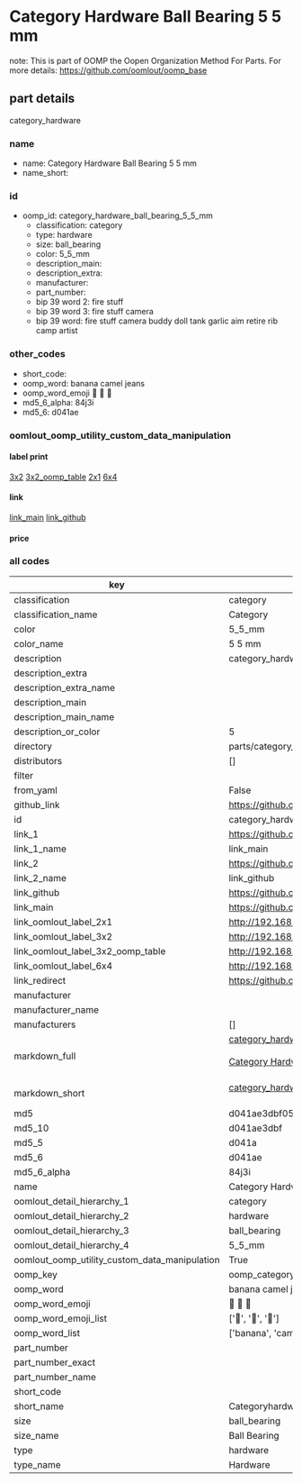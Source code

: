 # Category Hardware Ball Bearing 5 5 mm  

note: This is part of OOMP the Oopen Organization Method For Parts. For more details: https://github.com/oomlout/oomp_base

##  part details
  



category_hardware



### name
* name: Category Hardware Ball Bearing 5 5 mm
* name_short: 
### id
* oomp_id: category_hardware_ball_bearing_5_5_mm
  * classification: category
  * type: hardware
  * size: ball_bearing
  * color: 5_5_mm
  * description_main: 
  * description_extra: 
  * manufacturer: 
  * part_number: 
  * bip 39 word 2: fire stuff
  * bip 39 word 3: fire stuff camera
  * bip 39 word: fire stuff camera buddy doll tank garlic aim retire rib camp artist

### other_codes
* short_code: 
* oomp_word: banana camel jeans
* oomp_word_emoji :banana: :camel: :jeans:
* md5_6_alpha: 84j3i
* md5_6: d041ae






### oomlout_oomp_utility_custom_data_manipulation
#### label print
[3x2](http://192.168.1.245:1112/?label=oomp%2084j3i)
[3x2_oomp_table](http://192.168.1.108:1112/?label=oomp%2084j3i)
[2x1](http://192.168.1.242:1112/?label=oomp%2084j3i)
[6x4](http://192.168.1.55:1112/?label=oomp%2084j3i)    

#### link

[link_main](https://github.com/oomlout/oomlout_oomp_version_1_messy/tree/main/parts/category_hardware_ball_bearing_5_5_mm) [link_github](https://github.com/oomlout/oomlout_oomp_version_1_messy/tree/main/parts/category_hardware_ball_bearing_5_5_mm)                             

#### price







### all codes 
| key | value |  
| --- | --- |  
| classification | category |  
| classification_name | Category |  
| color | 5_5_mm |  
| color_name | 5 5 mm |  
| description | category_hardware |  
| description_extra |  |  
| description_extra_name |  |  
| description_main |  |  
| description_main_name |  |  
| description_or_color | 5  |  
| directory | parts/category_hardware_ball_bearing_5_5_mm |  
| distributors | [] |  
| filter |  |  
| from_yaml | False |  
| github_link | https://github.com/oomlout/oomlout_oomp_part_src/tree/main/parts/category_hardware_ball_bearing_5_5_mm |  
| id | category_hardware_ball_bearing_5_5_mm |  
| link_1 | https://github.com/oomlout/oomlout_oomp_version_1_messy/tree/main/parts/category_hardware_ball_bearing_5_5_mm |  
| link_1_name | link_main |  
| link_2 | https://github.com/oomlout/oomlout_oomp_version_1_messy/tree/main/parts/category_hardware_ball_bearing_5_5_mm |  
| link_2_name | link_github |  
| link_github | https://github.com/oomlout/oomlout_oomp_version_1_messy/tree/main/parts/category_hardware_ball_bearing_5_5_mm |  
| link_main | https://github.com/oomlout/oomlout_oomp_version_1_messy/tree/main/parts/category_hardware_ball_bearing_5_5_mm |  
| link_oomlout_label_2x1 | http://192.168.1.242:1112/?label=oomp%2084j3i |  
| link_oomlout_label_3x2 | http://192.168.1.245:1112/?label=oomp%2084j3i |  
| link_oomlout_label_3x2_oomp_table | http://192.168.1.108:1112/?label=oomp%2084j3i |  
| link_oomlout_label_6x4 | http://192.168.1.55:1112/?label=oomp%2084j3i |  
| link_redirect | https://github.com/oomlout/oomlout_oomp_version_1_messy/tree/main/parts/category_hardware_ball_bearing_5_5_mm |  
| manufacturer |  |  
| manufacturer_name |  |  
| manufacturers | [] |  
| markdown_full | [category_hardware_ball_bearing_5_5_mm](none)<br>[](none)<br>[Category Hardware Ball Bearing 5 5 Mm](none)<br><br> |  
| markdown_short | [category_hardware_ball_bearing_5_5_mm](none)<br><br> |  
| md5 | d041ae3dbf054bfb76a051d64175e2b9 |  
| md5_10 | d041ae3dbf |  
| md5_5 | d041a |  
| md5_6 | d041ae |  
| md5_6_alpha | 84j3i |  
| name | Category Hardware Ball Bearing 5 5 mm |  
| oomlout_detail_hierarchy_1 | category |  
| oomlout_detail_hierarchy_2 | hardware |  
| oomlout_detail_hierarchy_3 | ball_bearing |  
| oomlout_detail_hierarchy_4 | 5_5_mm |  
| oomlout_oomp_utility_custom_data_manipulation | True |  
| oomp_key | oomp_category_hardware_ball_bearing_5_5_mm |  
| oomp_word | banana camel jeans |  
| oomp_word_emoji | :banana: :camel: :jeans: |  
| oomp_word_emoji_list | [':banana:', ':camel:', ':jeans:'] |  
| oomp_word_list | ['banana', 'camel', 'jeans'] |  
| part_number |  |  
| part_number_exact |  |  
| part_number_name |  |  
| short_code |  |  
| short_name | Categoryhardware |  
| size | ball_bearing |  
| size_name | Ball Bearing |  
| type | hardware |  
| type_name | Hardware |  
